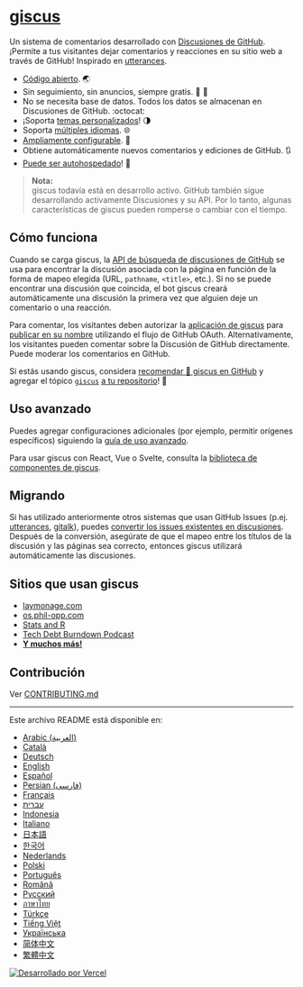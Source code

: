 # [giscus][giscus]

Un sistema de comentarios desarrollado con [Discusiones de GitHub][discussions]. ¡Permite a tus visitantes dejar comentarios y reacciones en su sitio web a través de GitHub! Inspirado en [utterances][utterances].

- [Código abierto][repo]. 🌏
- Sin seguimiento, sin anuncios, siempre gratis. 📡 🚫
- No se necesita base de datos. Todos los datos se almacenan en Discusiones de GitHub. :octocat:
- ¡Soporta [temas personalizados][creating-custom-themes]! 🌗
- Soporta [múltiples idiomas][multiple-languages]. 🌐
- [Ampliamente configurable][advanced-usage]. 🔧
- Obtiene automáticamente nuevos comentarios y ediciones de GitHub. 🔃
- [Puede ser autohospedado][self-hosting]! 🤳

> **Nota:**\
> giscus todavía está en desarrollo activo. GitHub también sigue desarrollando activamente Discusiones y su API. Por lo tanto, algunas características de giscus pueden romperse o cambiar con el tiempo.

## Cómo funciona

Cuando se carga giscus, la [API de búsqueda de discusiones de GitHub][search-api] se usa para encontrar la discusión asociada con la página en función de la forma de mapeo elegida (URL, `pathname`, `<title>`, etc.). Si no se puede encontrar una discusión que coincida, el bot giscus creará automáticamente una discusión la primera vez que alguien deje un comentario o una reacción.

Para comentar, los visitantes deben autorizar la [aplicación de giscus][giscus-app] para [publicar en su nombre][authorization] utilizando el flujo de GitHub OAuth. Alternativamente, los visitantes pueden comentar sobre la Discusión de GitHub directamente. Puede moderar los comentarios en GitHub.

[giscus]: https://giscus.app/es
[discussions]: https://docs.github.com/en/discussions
[utterances]: https://github.com/utterance/utterances
[repo]: https://github.com/giscus/giscus
[advanced-usage]: https://github.com/giscus/giscus/blob/main/ADVANCED-USAGE.md
[creating-custom-themes]: https://github.com/giscus/giscus/blob/main/ADVANCED-USAGE.md#data-theme
[multiple-languages]: https://github.com/giscus/giscus/blob/main/CONTRIBUTING.md#adding-localizations
[self-hosting]: https://github.com/giscus/giscus/blob/main/SELF-HOSTING.md
[search-api]: https://docs.github.com/en/graphql/guides/using-the-graphql-api-for-discussions#search
[giscus-app]: https://github.com/apps/giscus
[authorization]: https://docs.github.com/en/developers/apps/identifying-and-authorizing-users-for-github-apps

<!-- configuration -->

Si estás usando giscus, considera [recomendar 🌟 giscus en GitHub][repo] y agregar el tópico [`giscus`][giscus-topic] [a tu repositorio][topic-howto]! 🎉

## Uso avanzado

Puedes agregar configuraciones adicionales (por ejemplo, permitir orígenes específicos) siguiendo la [guía de uso avanzado][advanced-usage].

Para usar giscus con React, Vue o Svelte, consulta la [biblioteca de componentes de giscus][giscus-component].

## Migrando

Si has utilizado anteriormente otros sistemas que usan GitHub Issues (p.ej. [utterances][utterances], [gitalk][gitalk]), puedes [convertir los issues existentes en discusiones][convert]. Después de la conversión, asegúrate de que el mapeo entre los títulos de la discusión y las páginas sea correcto, entonces giscus utilizará automáticamente las discusiones.

## Sitios que usan giscus

- [laymonage.com][laymonage-website]
- [os.phil-opp.com][os-phil-opp]
- [Stats and R][statsandr]
- [Tech Debt Burndown Podcast][techdebtburndown]
- [**Y muchos más!**][giscus-topic]

## Contribución

Ver [CONTRIBUTING.md][contributing]

[giscus-component]: https://github.com/giscus/giscus-component
[repo]: https://github.com/giscus/giscus
[giscus-topic]: https://github.com/topics/giscus
[topic-howto]: https://docs.github.com/en/github/administering-a-repository/classifying-your-repository-with-topics
[advanced-usage]: https://github.com/giscus/giscus/blob/main/ADVANCED-USAGE.md
[utterances]: https://github.com/utterance/utterances
[gitalk]: https://github.com/gitalk/gitalk
[convert]: https://docs.github.com/en/discussions/managing-discussions-for-your-community/moderating-discussions#converting-an-issue-to-a-discussion
[laymonage-website]: https://laymonage.com/posts/giscus
[os-phil-opp]: https://os.phil-opp.com
[statsandr]: https://statsandr.com
[techdebtburndown]: https://techdebtburndown.com
[contributing]: https://github.com/giscus/giscus/blob/main/CONTRIBUTING.md

<!-- end -->

---

Este archivo README está disponible en:

- [Arabic (العربية)](README.ar.md)
- [Català](README.ca.md)
- [Deutsch](README.de.md)
- [English](README.md)
- [Español](README.es.md)
- [Persian (فارسی)](README.fa.md)
- [Français](README.fr.md)
- [עברית](README.he.md)
- [Indonesia](README.id.md)
- [Italiano](README.it.md)
- [日本語](README.ja.md)
- [한국어](README.ko.md)
- [Nederlands](README.nl.md)
- [Polski](README.pl.md)
- [Português](README.pt.md)
- [Română](README.ro.md)
- [Русский](README.ru.md)
- [ภาษาไทย](README.th.md)
- [Türkçe](README.tr.md)
- [Tiếng Việt](README.vi.md)
- [Українська](README.uk.md)
- [简体中文](README.zh-CN.md)
- [繁體中文](README.zh-TW.md)

[![Desarrollado por Vercel](public/powered-by-vercel.svg)][vercel]

[vercel]: https://vercel.com/?utm_source=giscus&utm_campaign=oss
